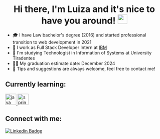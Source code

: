 <h1 align="center">Hi there, I'm Luiza and it's nice to have you around! <img src="https://raw.githubusercontent.com/kaueMarques/kaueMarques/master/hi.gif" width="30px"></h1>   

- :mortar_board: I have Law bachelor's degree (2016) and started professional transition to web development in 2021 
- :briefcase: I work as Full Stack Developer Intern at [IBM](https://www.linkedin.com/company/ibm/)
- :open_book: I'm studying Technologist in Information of Systems at University Tiradentes
- :man_student: My graduation estimate date: December 2024   
- :thought_balloon: Tips and suggestions are always welcome, feel free to contact me!
 
## Currently learning:

<a href="https://www.java.com/pt-BR/" target="_blank"> <img src="https://cdn.jsdelivr.net/gh/devicons/devicon/icons/java/java-original.svg" alt="java" width="35" height="35"/> </a>
<a href="https://spring.io/projects/spring-boot/" target="_blank"> <img src="https://cdn.jsdelivr.net/gh/devicons/devicon/icons/spring/spring-original.svg" alt="spring boot" width="35" height="35"/> </a>

## Connect with me:
[![Linkedin Badge](https://img.shields.io/badge/-LinkedIn-0077B5?style=for-the-badge&logo=Linkedin&logoColor=white)](https://www.linkedin.com/in/luizabchagas/) 


<!--
**luizabchagas/luizabchagas** is a ✨ _special_ ✨ repository because its `README.md` (this file) appears on your GitHub profile.
Here are some ideas to get you started:
- 🔭 I’m currently working on ...
- 🌱 I’m currently learning ...
- 👯 I’m looking to collaborate on ...
- 🤔 I’m looking for help with ...
- 💬 Ask me about ...
- 📫 How to reach me: ...
- 😄 Pronouns: ...
- ⚡ Fun fact: ...
-->
